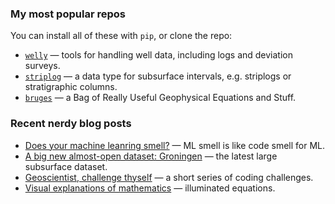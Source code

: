 ### My most popular repos

You can install all of these with `pip`, or clone the repo:

- [`welly`](https://github.com/agile-geoscience/welly) &mdash; tools for handling well data, including logs and deviation surveys.
- [`striplog`](https://github.com/agile-geoscience/striplog) &mdash; a data type for subsurface intervals, e.g. striplogs or stratigraphic columns.
- [`bruges`](https://github.com/agile-geoscience/bruges) &mdash; a Bag of Really Useful Geophysical Equations and Stuff.

### Recent nerdy blog posts

- [Does your machine leanring smell?](https://agilescientific.com/blog/2020/12/15/does-your-machine-learning-smell) &mdash; ML smell is like code smell for ML.
- [A big new almost-open dataset: Groningen](https://agilescientific.com/blog/2020/12/7/big-new-almost-open-data) &mdash; the latest large subsurface dataset.
- [Geoscientist, challenge thyself](https://agilescientific.com/blog/2020/4/16/geoscientist-challenge-thyself) &mdash; a short series of coding challenges.
- [Visual explanations of mathematics](https://agilescientific.com/blog/2020/2/25/visual-explanations-of-mathematics) &mdash; illuminated equations.
